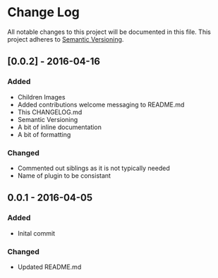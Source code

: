 # Change Log
All notable changes to this project will be documented in this file.
This project adheres to [Semantic Versioning](http://semver.org/).

## [0.0.2] - 2016-04-16
### Added
- Children Images
- Added contributions welcome messaging to README.md
- This CHANGELOG.md
- Semantic Versioning
- A bit of inline documentation
- A bit of formatting

### Changed
- Commented out siblings as it is not typically needed
- Name of plugin to be consistant

## 0.0.1 - 2016-04-05
### Added
- Inital commit

### Changed
- Updated README.md
